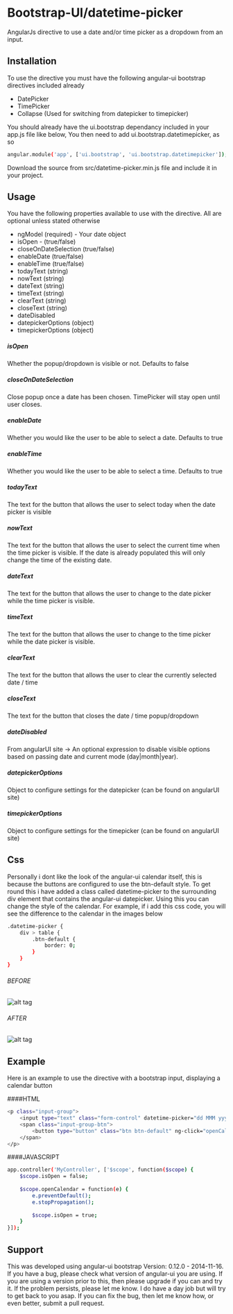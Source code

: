 # Bootstrap-UI/datetime-picker

AngularJs directive to use a date and/or time picker as a dropdown from an input. 

## Installation
To use the directive you must have the following angular-ui bootstrap directives included already
* DatePicker
* TimePicker
* Collapse (Used for switching from datepicker to timepicker)

You should already have the ui.bootstrap dependancy included in your app.js file like below, You then need to add ui.bootstrap.datetimepicker, as so
```sh
angular.module('app', ['ui.bootstrap', 'ui.bootstrap.datetimepicker']);
```
Download the source from src/datetime-picker.min.js file and include it in your project.

## Usage
You have the following properties available to use with the directive.  All are optional unless stated otherwise
* ngModel (required) - Your date object
* isOpen - (true/false)
* closeOnDateSelection (true/false)
* enableDate (true/false)
* enableTime (true/false)
* todayText  (string)
* nowText (string)
* dateText (string)
* timeText (string)
* clearText (string)
* closeText (string)
* dateDisabled
* datepickerOptions (object)
* timepickerOptions (object)
 
##### isOpen
Whether the popup/dropdown is visible or not. Defaults to false
##### closeOnDateSelection
Close popup once a date has been chosen. TimePicker will stay open until user closes.
##### enableDate
Whether you would like the user to be able to select a date. Defaults to true
##### enableTime
Whether you would like the user to be able to select a time. Defaults to true
##### todayText
The text for the button that allows the user to select today when the date picker is visible
##### nowText
The text for the button that allows the user to select the current time when the time picker is visible.  If the date is already populated this will only change the time of the existing date.
##### dateText
The text for the button that allows the user to change to the date picker while the time picker is visible.
##### timeText
The text for the button that allows the user to change to the time picker while the date picker is visible.
##### clearText
The text for the button that allows the user to clear the currently selected date / time
##### closeText
The text for the button that closes the date / time popup/dropdown
##### dateDisabled
From angularUI site -> An optional expression to disable visible options based on passing date and current mode (day|month|year).
##### datepickerOptions
Object to configure settings for the datepicker (can be found on angularUI site)
##### timepickerOptions
Object to configure settings for the timepicker (can be found on angularUI site)

## Css
Personally i dont like the look of the angular-ui calendar itself, this is because the buttons are configured to use the btn-default style.  To get round this i have added a class called datetime-picker to the surrounding div element that contains the angular-ui datepicker.  Using this you can change the style of the calendar.  For example, if i add this css code, you will see the difference to the calendar in the images below

```sh
.datetime-picker {
    div > table {
        .btn-default {
            border: 0;
        }
    }
}
```
###### BEFORE
![alt tag](http://imageshack.com/a/img633/6894/9Dt0Le.gif)
###### AFTER
![alt tag](http://imageshack.com/a/img673/5236/to31hz.gif)


## Example
Here is an example to use the directive with a bootstrap input, displaying a calendar button

####HTML
```sh
<p class="input-group">
    <input type="text" class="form-control" datetime-picker="dd MMM yyyy HH:mm" ng-model="myDate" is-open="isOpen"  />
    <span class="input-group-btn">
        <button type="button" class="btn btn-default" ng-click="openCalendar($event, prop)"><i class="fa fa-calendar"></i></button>
    </span>
</p>
```
####JAVASCRIPT
```sh
app.controller('MyController', ['$scope', function($scope) {
    $scope.isOpen = false;
    
    $scope.openCalendar = function(e) {
        e.preventDefault();
        e.stopPropagation();
        
        $scope.isOpen = true;
    }
}]);
```

## Support
This was developed using angular-ui bootstrap Version: 0.12.0 - 2014-11-16.  If you have a bug, please check what version of angular-ui you are using.  If you are using a version prior to this, then please upgrade if you can and try it. If the problem persists, please let me know.  I do have a day job but will try to get back to you asap.  If you can fix the bug, then let me know how, or even better, submit a pull request.